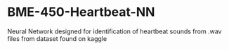 # BME-450-Heartbeat-NN
Neural Network designed for identification of heartbeat sounds from .wav files from dataset found on kaggle
